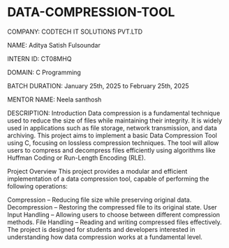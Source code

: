 # DATA-COMPRESSION-TOOL

COMPANY: CODTECH IT SOLUTIONS PVT.LTD

NAME: Aditya Satish Fulsoundar

INTERN ID: CT08MHQ

DOMAIN: C Programming

BATCH DURATION: January 25th, 2025 to February 25th, 2025

MENTOR NAME: Neela santhosh

DESCRIPTION:
Introduction
Data compression is a fundamental technique used to reduce the size of files while maintaining their integrity. It is widely used in applications such as file storage, network transmission, and data archiving. This project aims to implement a basic Data Compression Tool using C, focusing on lossless compression techniques. The tool will allow users to compress and decompress files efficiently using algorithms like Huffman Coding or Run-Length Encoding (RLE).

Project Overview
This project provides a modular and efficient implementation of a data compression tool, capable of performing the following operations:

Compression – Reducing file size while preserving original data.
Decompression – Restoring the compressed file to its original state.
User Input Handling – Allowing users to choose between different compression methods.
File Handling – Reading and writing compressed files effectively.
The project is designed for students and developers interested in understanding how data compression works at a fundamental level.

